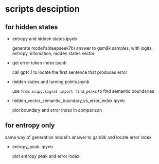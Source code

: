 # scripts desciption

## for hidden states

- entropy and hidden states.ipynb

  generate model's(deepseek7b) answer to gsm8k samples, with logits, entropy, infomation, hidden states vector

- get error token index.ipynb

  call gpt4.1 to locate the first sentence that produces error

- hidden states and turning points.ipynb

  use `from scipy.signal import find_peaks` to find semantic boundaries

- hidden_vector_semantic_boundary_vs_error_index.ipynb

  plot boundary and error index in comparison

## for entropy only 

  same way of generation model's answer to gsm8k and locate error index

- entropy_peak .ipynb

  plot entropy peak and error index